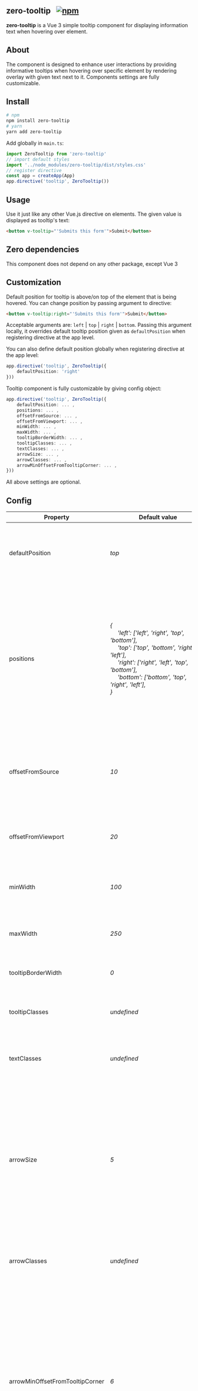 ## zero-tooltip &nbsp; [![npm](https://img.shields.io/npm/v/zero-tooltip.svg)](https://www.npmjs.com/package/zero-tooltip)

**zero-tooltip** is a Vue 3 simple tooltip component for displaying information text when hovering over element.

## About
The component is designed to enhance user interactions by providing informative tooltips when hovering over specific element by rendering overlay with given text next to it. Components settings are fully customizable.

## Install

```bash
# npm
npm install zero-tooltip
# yarn
yarn add zero-tooltip
```

Add globally in `main.ts`:
```ts
import ZeroTooltip from 'zero-tooltip'
// import default styles
import '../node_modules/zero-tooltip/dist/styles.css'
// register directive
const app = createApp(App)
app.directive('tooltip', ZeroTooltip())
```

## Usage

Use it just like any other Vue.js directive on elements.
The given value is displayed as tooltip's text:

```html
<button v-tooltip="'Submits this form'">Submit</button>
```

## Zero dependencies
This component does not depend on any other package, except Vue 3

## Customization
Default position for tooltip is above/on top of the element that is being hovered. You can change position by passing argument to directive:

```html
<button v-tooltip:right="'Submits this form'">Submit</button>
```

Acceptable arguments are: `left` | `top` | `right` | `bottom`. Passing this argument locally, it overrides default tooltip position given as `defaultPosition` when registering directive at the app level.

You can also define default position globally when registering directive at the app level:

```ts
app.directive('tooltip', ZeroTooltip({
    defaultPosition: 'right'
}))
```

Tooltip component is fully customizable by giving config object:
```ts
app.directive('tooltip', ZeroTooltip({
    defaultPosition: ... ,
    positions: ... ,
    offsetFromSource: ... ,
    offsetFromViewport: ... ,
    minWidth: ... ,
    maxWidth: ... ,
    tooltipBorderWidth: ... ,
    tooltipClasses: ... ,
    textClasses: ... ,
    arrowSize: ... ,
    arrowClasses: ... ,
    arrowMinOffsetFromTooltipCorner: ... ,
}))
```

All above settings are optional.

## Config
| Property | <div style="width:260px">Default value</div> | Type | Details |
|---|---|---|---|
| defaultPosition | *top* | TooltipPosition | Postion of tooltip component relative to element that is being hovered |
| positions | *{ <br> &emsp; 'left': ['left', 'right', 'top', 'bottom'], <br> &emsp; 'top': ['top', 'bottom', 'right', 'left'], <br> &emsp; 'right': ['right', 'left', 'top', 'bottom'], <br> &emsp; 'bottom': ['bottom', 'top', 'right', 'left'], <br> }* | TooltipPositions | Ordered list of fallback positions in case tooltip does not have enough space in default position. If none of given positions will have enough space for tooltip, then it will not be rendered. |
| offsetFromSource | *10* | number | Tooltip offset in `px` from element that's being hovered *(arrow size is not added to this value)* |
| offsetFromViewport | *20* | number | Minimal allowed tooltip offset in `px` from viewports sides |
| minWidth | *100* | number | Minimal tooltip width in `px` that will be allowed to render |
| maxWidth | *250* | number | Maximal tooltip width in `px` that will be allowed to render |
| tooltipBorderWidth | *0* | number | Tooltip container border width in `px` |
| tooltipClasses | *undefined* | string | List of classes that will be added to tooltip element |  
| textClasses | *undefined* | string | List of classes that will be added to text element |
| arrowSize | *5* | number | Lenght of arrow hypotenuse in `px` (arrow is generated using border width property, creating square which gets divided in four triangles, thus `arrowSize` is lenght of square side) |
| arrowClasses | *undefined* | string | List of classes that will be added to arrow element |
| arrowMinOffsetFromTooltipCorner | *6* | number | Minimal allowed arrow offset in `px` from tooltip corner. Used in situations when tooltip does not have enough space to be centered relative to element that is being hover, thus arrow is rendered closer to one of the tooltip corners |

## Licence
The licence is MIT, so any extension, forking is welcome. `zero-tooltip` is designed as fully customizable, zero dependency, simple tooltip for Vue.js.
